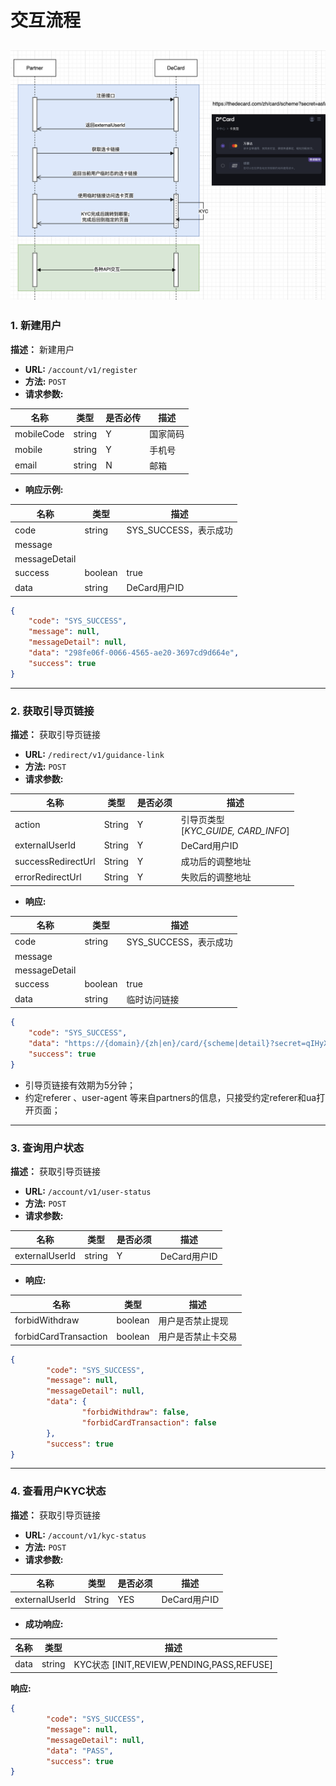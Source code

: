# 交互流程
![](../images/flow.png)
---


### 1. 新建用户
**描述：** 新建用户
- **URL:** `/account/v1/register`
- **方法:** `POST`
- **请求参数:**

| 名称  | 类型     | 是否必传 | 描述 |
| ------------ |--------|------|----|
|  mobileCode | string | Y    | 国家简码  |
|  mobile | string | Y    | 手机号  |
|  email | string | N    | 邮箱  |

- **响应示例:**

| 名称  | 类型      | 描述               |
| ------------ |---------|------------------|
|  code | string  | SYS_SUCCESS，表示成功 |
|  message |   |  |
|  messageDetail |   |  |
|  success | boolean | true             |
|  data | string  | DeCard用户ID       |

```json
{
    "code": "SYS_SUCCESS",
    "message": null,
    "messageDetail": null,
    "data": "298fe06f-0066-4565-ae20-3697cd9d664e", 
    "success": true
}
```

***

### 2. 获取引导页链接
**描述：** 获取引导页链接

- **URL:** `/redirect/v1/guidance-link`
- **方法:** `POST`
- **请求参数:**

| 名称           | 类型 | 是否必须 | 描述                              |                
| ------------------ | -------- | ---------- |---------------------------------| 
| action             | String   | Y          | 引导页类型<br>[*KYC_GUIDE, CARD_INFO*] |                                                                                          |
| externalUserId     | String   | Y        | DeCard用户ID                      |    
| successRedirectUrl | String   | Y        | 成功后的调整地址                        | 
| errorRedirectUrl   | String   | Y        | 失败后的调整地址                        | 

- **响应:**

| 名称  | 类型      | 描述               |
| ------------ |---------|------------------|
|  code | string  | SYS_SUCCESS，表示成功 |
|  message |   |  |
|  messageDetail |   |  |
|  success | boolean | true             |
|  data | string  | 临时访问链接       |

```json
{
    "code": "SYS_SUCCESS",
    "data": "https://{domain}/{zh|en}/card/{scheme|detail}?secret=qIHyX5xWBJ24PJIcOdmos1piblnglBNoTrw0Ejkqmso",
    "success": true
}
```
- 引导页链接有效期为5分钟；
- 约定referer 、user-agent 等来自partners的信息，只接受约定referer和ua打开页面；
***

### 3. 查询用户状态
**描述：** 获取引导页链接
- **URL:** `/account/v1/user-status`
- **方法:** `POST`
- **请求参数:**

| 名称  | 类型     | 是否必须 | 描述 |
| ------------ |--------|----|----|
|  externalUserId | string | Y  | DeCard用户ID  |

- **响应:**

| 名称  | 类型      | 描述       |
| ------------ |---------|----------|
|  forbidWithdraw | boolean  | 用户是否禁止提现 |
|  forbidCardTransaction | boolean  | 用户是否禁止卡交易 |

```json
{
        "code": "SYS_SUCCESS",
        "message": null,
        "messageDetail": null,
        "data": {
                "forbidWithdraw": false, 
                "forbidCardTransaction": false
        },
        "success": true
}
```



***

### 4. 查看用户KYC状态
**描述：** 获取引导页链接

- **URL:** `/account/v1/kyc-status`
- **方法:** `POST`
- **请求参数:**

| 名称  | 类型  | 是否必须 | 描述 |
| ------------ | ------------ |------|----|
|  externalUserId | String  | YES  | DeCard用户ID  |

- **成功响应:**

| 名称  | 类型      | 描述       |
| ------------ |---------|----------|
|  data | string  | KYC状态 [INIT,REVIEW,PENDING,PASS,REFUSE] |

**响应:**
```json
{
        "code": "SYS_SUCCESS",
        "message": null,
        "messageDetail": null,
        "data": "PASS",
        "success": true
}
```
